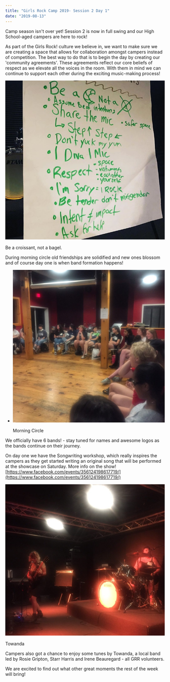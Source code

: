 ```yaml
---
title: "Girls Rock Camp 2019- Session 2 Day 1"
date: "2019-08-13"
---
```


Camp season isn't over yet! Session 2 is now in full swing and our High School-aged campers are here to rock!

As part of the Girls Rock! culture we believe in, we want to make sure we are creating a space that allows for collaboration amongst campers instead of competition. The best way to do that is to begin the day by creating our 'community agreements'. These agreements reflect our core beliefs of respect as we elevate all the voices in the room. With them in mind we can continue to support each other during the exciting music-making process!

![](images/FullSizeRender-2.jpg)

Be a croissant, not a bagel.

During morning circle old friendships are solidified and new ones blossom and of course day one is when band formation happens!

- ![](images/IMG_9597-1024x1024.jpg)
    
    Morning Circle
    

We officially have 6 bands! - stay tuned for names and awesome logos as the bands continue on their journey.

On day one we have the Songwriting workshop, which really inspires the campers as they get started writing an original song that will be performed at the showcase on Saturday. More info on the show! [https://www.facebook.com/events/356124198617719/](https://www.facebook.com/events/356124198617719/) 

![](images/FullSizeRender-3-1024x970.jpg)

Towanda

Campers also got a chance to enjoy some tunes by Towanda, a local band led by Rosie Gripton, Starr Harris and Irene Beauregard - all GRR volunteers.

We are excited to find out what other great moments the rest of the week will bring!
